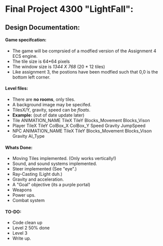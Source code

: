 # Final Project 4300 "LightFall":


## Design Documentation:



#### Game specifcation:

- The game will be comprsied of a modfied version of the Assignment 4 ECS engine.
- The tile size is 64*64 pixels
- The window size is *1344 X 768*  (20 * 12 tiles)
- Like assignment 3, the postions have been modfied such that 0,0 is the bottom left corner.


#### Level files:

- There are **no rooms**, only tiles.
- A background image may be specifed.
- TilesX/Y, gravity, speed can be *floats*.
- **Example:** (out of date update later)
- Tile ANIMATION_NAME TileX TileY Blocks_Movement Blocks_Vison
- Player TileX TileY ColBox_X ColBox_Y Speed Gravity JumpSpeed
- NPC ANIMATION_NAME TileX TileY Blocks_Movement Blocks_Vison Gravity AI_Type


####  Whats Done:
- Moving Tiles implemented. (Only works vertically!)
- Sound, and sound systems implemented.
- Steer implemented (See "eye".)
- Ray-Casting (Light duh.)
- Gravity and acceleration. 
- A "Goal" objective (its a purple portal)
- Weapons
- Power ups.
- Combat system

####  TO-DO:
- Code clean up
- Level 2 50% done
- Level 3 
- Write up.